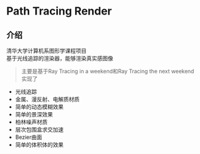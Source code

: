 # Path Tracing Render

## 介绍
清华大学计算机系图形学课程项目  
基于光线追踪的渲染器，能够渲染真实感图像  
> 主要是基于Ray Tracing in a weekend和Ray Tracing the next weekend  
实现了
- 光线追踪
- 金属、漫反射、电解质材质
- 简单的动态模糊效果
- 简单的景深效果
- 柏林噪声材质
- 层次包围盒求交加速
- Bezier曲面
- 简单的体积体的效果